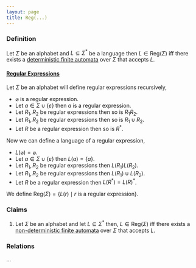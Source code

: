 ```yaml
---
layout: page
title: Reg(...)
---
```


### Definition

Let $\Sigma$  be an alphabet and $L\subseteq\Sigma^*$ be a language then $L \in \text{Reg}(\Sigma)$  iff there exists a [deterministic finite automata](https://en.wikipedia.org/wiki/Deterministic_finite_automaton) over $\Sigma$ that accepts $L$.

#### [Regular Expressions](https://en.wikipedia.org/wiki/Regular_language)

Let $\Sigma$  be an alphabet will define regular expressions recursively,
* $\varnothing$ is a regular expression.
* Let $a\in \Sigma\cup\{\varepsilon\}$ then $a$ is a regular expression.
* Let $R_1, R_2$ be regular expressions then so is $R_1R_2$.
* Let $R_1, R_2$ be regular expressions then so is $R_1\cup R_2$.
* Let $R$ be a regular expression then so is $R^*$.

Now we can define a language of a regular expression,
* $L(\varnothing) = \varnothing$.
* Let $a\in \Sigma\cup\{\varepsilon\}$ then $L(a)=\{a\}$.
* Let $R_1, R_2$ be regular expressions then $L(R_1)L(R_2)$.
* Let $R_1, R_2$ be regular expressions then $L(R_1)\cup L(R_2)$.
* Let $R$ be a regular expression then $L(R^*) = L(R)^*$.

We define $\text{Reg}(\Sigma) = \{L(r)\mid r \text{ is a regular expression}\}$.
### Claims

1. Let $\Sigma$ be an alphabet and let $L\subseteq\Sigma^*$ then, $L\in\text{Reg}(\Sigma)$ iff there exists a [non-deterministic finite automata](https://en.wikipedia.org/wiki/Nondeterministic_finite_automaton) over $\Sigma$ that accepts $L$.

### Relations

...